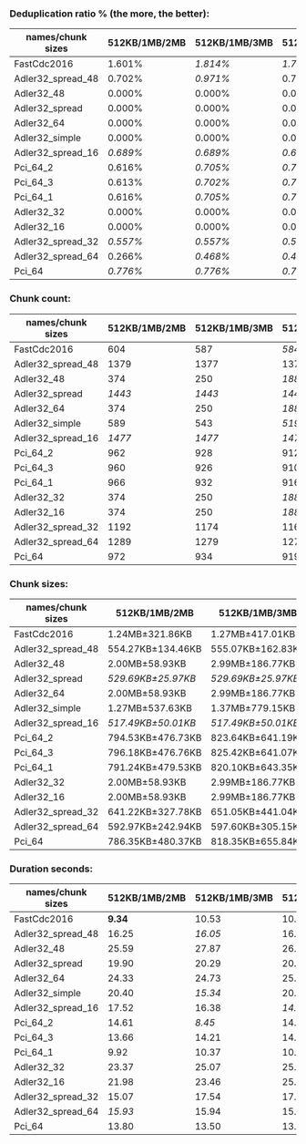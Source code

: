 ### Deduplication ratio % (the more, the better):

| names/chunk sizes | 512KB/1MB/2MB | 512KB/1MB/3MB | 512KB/1MB/4MB | 256KB/1MB/4MB | 512KB/1MB/1.25MB | 512KB/1MB/1.5MB | 512KB/1MB/1.75MB | 768KB/1MB/1.5MB | 512KB/1MB/5MB | 512KB/1MB/8MB |
|-------------------|---------------|---------------|---------------|---------------|------------------|-----------------|------------------|-----------------|---------------|---------------|
| FastCdc2016       | 1.601%        | *1.814%*      | *1.709%*      | **1.851%**    | 0.847%           | 1.650%          | 1.387%           | 1.276%          | *1.709%*      | *1.709%*      |
| Adler32_spread_48 | 0.702%        | *0.971%*      | 0.702%        | **2.499%**    | 0.702%           | 0.702%          | *0.971%*         | 0.359%          | *0.971%*      | *0.971%*      |
| Adler32_48        | 0.000%        | 0.000%        | 0.000%        | 0.000%        | 0.000%           | 0.000%          | 0.000%           | 0.000%          | 0.000%        | 0.000%        |
| Adler32_spread    | 0.000%        | 0.000%        | 0.000%        | 0.000%        | 0.000%           | 0.000%          | 0.000%           | 0.000%          | 0.000%        | 0.000%        |
| Adler32_64        | 0.000%        | 0.000%        | 0.000%        | 0.000%        | 0.000%           | 0.000%          | 0.000%           | 0.000%          | 0.000%        | 0.000%        |
| Adler32_simple    | 0.000%        | 0.000%        | 0.000%        | **0.223%**    | 0.000%           | *0.158%*        | *0.207%*         | 0.000%          | 0.072%        | 0.000%        |
| Adler32_spread_16 | *0.689%*      | *0.689%*      | *0.689%*      | **0.808%**    | 0.484%           | *0.689%*        | *0.689%*         | 0.000%          | *0.689%*      | *0.689%*      |
| Pci_64_2          | 0.616%        | *0.705%*      | *0.705%*      | **1.466%**    | 0.695%           | *0.705%*        | *0.705%*         | 0.156%          | *0.705%*      | *0.705%*      |
| Pci_64_3          | 0.613%        | *0.702%*      | *0.702%*      | **1.464%**    | 0.692%           | *0.702%*        | *0.702%*         | 0.156%          | *0.702%*      | *0.702%*      |
| Pci_64_1          | 0.616%        | *0.705%*      | *0.705%*      | **1.494%**    | 0.312%           | *0.705%*        | *0.705%*         | 0.156%          | *0.705%*      | *0.705%*      |
| Adler32_32        | 0.000%        | 0.000%        | 0.000%        | 0.000%        | 0.000%           | 0.000%          | 0.000%           | 0.000%          | 0.000%        | 0.000%        |
| Adler32_16        | 0.000%        | 0.000%        | 0.000%        | 0.000%        | 0.000%           | 0.000%          | 0.000%           | 0.000%          | 0.000%        | 0.000%        |
| Adler32_spread_32 | *0.557%*      | *0.557%*      | *0.557%*      | **1.305%**    | *0.557%*         | *0.557%*        | *0.557%*         | 0.000%          | *0.557%*      | *0.557%*      |
| Adler32_spread_64 | 0.266%        | *0.468%*      | *0.468%*      | **1.720%**    | 0.266%           | *0.468%*        | *0.468%*         | 0.142%          | *0.468%*      | *0.468%*      |
| Pci_64            | *0.776%*      | *0.776%*      | *0.776%*      | **1.568%**    | 0.383%           | *0.776%*        | *0.776%*         | 0.000%          | *0.776%*      | *0.776%*      |

### Chunk count:

| names/chunk sizes | 512KB/1MB/2MB | 512KB/1MB/3MB | 512KB/1MB/4MB | 256KB/1MB/4MB | 512KB/1MB/1.25MB | 512KB/1MB/1.5MB | 512KB/1MB/1.75MB | 768KB/1MB/1.5MB | 512KB/1MB/5MB | 512KB/1MB/8MB |
|-------------------|---------------|---------------|---------------|---------------|------------------|-----------------|------------------|-----------------|---------------|---------------|
| FastCdc2016       | 604           | 587           | *584*         | 613           | 663              | 626             | 610              | 609             | **583**       | **583**       |
| Adler32_spread_48 | 1379          | 1377          | 1375          | 2607          | 1383             | 1381            | 1380             | **943**         | *1374*        | *1374*        |
| Adler32_48        | 374           | 250           | *188*         | *188*         | 598              | 499             | 428              | 499             | *150*         | **94**        |
| Adler32_spread    | *1443*        | *1443*        | *1443*        | 2788          | *1443*           | *1443*          | *1443*           | **973**         | *1443*        | *1443*        |
| Adler32_64        | 374           | 250           | *188*         | *188*         | 598              | 499             | 428              | 499             | *150*         | **94**        |
| Adler32_simple    | 589           | 543           | *519*         | 592           | 724              | 669             | 612              | 589             | *515*         | **511**       |
| Adler32_spread_16 | *1477*        | *1477*        | *1477*        | 2934          | *1477*           | *1477*          | *1477*           | **989**         | *1477*        | *1477*        |
| Pci_64_2          | 962           | 928           | 912           | 1516          | 1038             | 1002            | 979              | **755**         | *901*         | *896*         |
| Pci_64_3          | 960           | 926           | 910           | 1508          | 1036             | 1000            | 976              | **754**         | *899*         | *894*         |
| Pci_64_1          | 966           | 932           | 916           | 1554          | 1046             | 1007            | 985              | **759**         | *905*         | *900*         |
| Adler32_32        | 374           | 250           | *188*         | *188*         | 598              | 499             | 428              | 499             | *150*         | **94**        |
| Adler32_16        | 374           | 250           | *188*         | *188*         | 598              | 499             | 428              | 499             | *150*         | **94**        |
| Adler32_spread_32 | 1192          | 1174          | 1164          | 2123          | 1229             | 1213            | 1201             | **861**         | *1159*        | *1154*        |
| Adler32_spread_64 | 1289          | 1279          | 1275          | 2391          | 1311             | 1302            | 1294             | **902**         | *1271*        | *1269*        |
| Pci_64            | 972           | 934           | 919           | 1572          | 1054             | 1013            | 991              | **759**         | *909*         | *901*         |

### Chunk sizes:

| names/chunk sizes | 512KB/1MB/2MB      | 512KB/1MB/3MB      | 512KB/1MB/4MB      | 256KB/1MB/4MB     | 512KB/1MB/1.25MB    | 512KB/1MB/1.5MB    | 512KB/1MB/1.75MB   | 768KB/1MB/1.5MB        | 512KB/1MB/5MB       | 512KB/1MB/8MB        |
|-------------------|--------------------|--------------------|--------------------|-------------------|---------------------|--------------------|--------------------|------------------------|---------------------|----------------------|
| FastCdc2016       | 1.24MB±321.86KB    | 1.27MB±417.01KB    | 1.28MB±473.13KB    | *1.22MB±514.72KB* | **1.13MB±168.36KB** | *1.19MB±236.76KB*  | 1.22MB±284.49KB    | 1.23MB±196.36KB        | 1.28MB±484.73KB     | 1.28MB±484.73KB      |
| Adler32_spread_48 | 554.27KB±134.46KB  | 555.07KB±162.83KB  | 555.88KB±190.48KB  | 293.19KB±156.03KB | 552.67KB±106.08KB   | 553.47KB±117.60KB  | 553.87KB±125.95KB  | **810.54KB±108.32KB**  | *556.29KB±203.81KB* | *556.29KB±203.81KB*  |
| Adler32_48        | 2.00MB±58.93KB     | 2.99MB±186.77KB    | 3.97MB±293.00KB    | 3.97MB±293.00KB   | **1.25MB±35.35KB**  | *1.50MB±69.02KB*   | 1.74MB±91.59KB     | *1.50MB±69.02KB*       | 4.98MB±240.62KB     | 7.94MB±412.13KB      |
| Adler32_spread    | *529.69KB±25.97KB* | *529.69KB±25.97KB* | *529.69KB±25.97KB* | 274.15KB±22.15KB  | *529.69KB±25.97KB*  | *529.69KB±25.97KB* | *529.69KB±25.97KB* | **785.55KB±21.75KB**   | *529.69KB±25.97KB*  | *529.69KB±25.97KB*   |
| Adler32_64        | 2.00MB±58.93KB     | 2.99MB±186.77KB    | 3.97MB±293.00KB    | 3.97MB±293.00KB   | **1.25MB±35.35KB**  | *1.50MB±69.02KB*   | 1.74MB±91.59KB     | *1.50MB±69.02KB*       | 4.98MB±240.62KB     | 7.94MB±412.13KB      |
| Adler32_simple    | 1.27MB±537.63KB    | 1.37MB±779.15KB    | 1.44MB±904.95KB    | 1.26MB±947.75KB   | **1.03MB±275.14KB** | *1.12MB±366.74KB*  | *1.22MB±459.28KB*  | 1.27MB±274.12KB        | 1.45MB±951.81KB     | 1.46MB±1.01MB        |
| Adler32_spread_16 | *517.49KB±50.01KB* | *517.49KB±50.01KB* | *517.49KB±50.01KB* | 260.51KB±36.66KB  | *517.49KB±45.84KB*  | *517.49KB±50.01KB* | *517.49KB±50.01KB* | **772.84KB±34.30KB**   | *517.49KB±50.01KB*  | *517.49KB±50.01KB*   |
| Pci_64_2          | 794.53KB±476.73KB  | 823.64KB±641.19KB  | 838.09KB±758.07KB  | 504.18KB±656.95KB | 736.35KB±293.26KB   | 762.81KB±364.88KB  | 780.73KB±426.97KB  | **1012.37KB±298.96KB** | *848.32KB±861.06KB* | *853.05KB±1008.11KB* |
| Pci_64_3          | 796.18KB±476.76KB  | 825.42KB±641.07KB  | 839.93KB±757.76KB  | 506.85KB±658.50KB | 737.78KB±293.45KB   | 764.34KB±364.88KB  | 783.13KB±426.98KB  | **1013.71KB±298.95KB** | *850.21KB±860.97KB* | *854.96KB±1008.33KB* |
| Pci_64_1          | 791.24KB±479.53KB  | 820.10KB±643.35KB  | 834.43KB±759.19KB  | 491.85KB±645.57KB | 730.72KB±293.99KB   | 759.02KB±366.68KB  | 775.98KB±427.51KB  | **1007.03KB±302.11KB** | *844.57KB±861.78KB* | *849.26KB±1008.06KB* |
| Adler32_32        | 2.00MB±58.93KB     | 2.99MB±186.77KB    | 3.97MB±293.00KB    | 3.97MB±293.00KB   | **1.25MB±35.35KB**  | *1.50MB±69.02KB*   | 1.74MB±91.59KB     | *1.50MB±69.02KB*       | 4.98MB±240.62KB     | 7.94MB±412.13KB      |
| Adler32_16        | 2.00MB±58.93KB     | 2.99MB±186.77KB    | 3.97MB±293.00KB    | 3.97MB±293.00KB   | **1.25MB±35.35KB**  | *1.50MB±69.02KB*   | 1.74MB±91.59KB     | *1.50MB±69.02KB*       | 4.98MB±240.62KB     | 7.94MB±412.13KB      |
| Adler32_spread_32 | 641.22KB±327.78KB  | 651.05KB±441.04KB  | 656.65KB±512.56KB  | 360.03KB±412.03KB | 621.92KB±213.94KB   | 630.12KB±257.11KB  | 636.42KB±294.88KB  | **887.73KB±228.59KB**  | *659.48KB±576.74KB* | *662.34KB±708.85KB*  |
| Adler32_spread_64 | 592.97KB±242.94KB  | 597.60KB±305.15KB  | 599.48KB±354.33KB  | 319.67KB±278.79KB | 583.02KB±164.89KB   | 587.05KB±193.64KB  | 590.68KB±221.14KB  | **847.38KB±171.99KB**  | *601.37KB±391.50KB* | *602.31KB±401.21KB*  |
| Pci_64            | 786.35KB±480.37KB  | 818.35KB±655.84KB  | 831.70KB±769.76KB  | 486.22KB±648.37KB | 725.18KB±292.49KB   | 754.53KB±366.56KB  | 771.28KB±427.93KB  | **1007.03KB±304.53KB** | *840.85KB±868.19KB* | *848.32KB±1.02MB*    |

### Duration seconds:

| names/chunk sizes | 512KB/1MB/2MB | 512KB/1MB/3MB | 512KB/1MB/4MB | 256KB/1MB/4MB | 512KB/1MB/1.25MB | 512KB/1MB/1.5MB | 512KB/1MB/1.75MB | 768KB/1MB/1.5MB | 512KB/1MB/5MB | 512KB/1MB/8MB |
|-------------------|---------------|---------------|---------------|---------------|------------------|-----------------|------------------|-----------------|---------------|---------------|
| FastCdc2016       | **9.34**      | 10.53         | 10.95         | 11.19         | 10.84            | *10.12*         | 10.50            | *10.06*         | 10.97         | 11.65         |
| Adler32_spread_48 | 16.25         | *16.05*       | 16.26         | 16.06         | *16.02*          | 16.24           | 16.06            | 16.24           | **14.94**     | 16.10         |
| Adler32_48        | 25.59         | 27.87         | 26.09         | 25.33         | *20.12*          | 22.38           | *21.98*          | **18.90**       | 23.61         | 23.25         |
| Adler32_spread    | 19.90         | 20.29         | 20.34         | 21.76         | *19.76*          | **19.67**       | 19.76            | *19.67*         | 20.42         | 21.38         |
| Adler32_64        | 24.33         | 24.73         | 25.53         | 25.73         | *18.43*          | 22.23           | *20.52*          | **17.39**       | 22.87         | 23.05         |
| Adler32_simple    | 20.40         | *15.34*       | 20.73         | 19.49         | **14.69**        | 20.02           | 18.61            | 18.39           | 15.70         | *15.40*       |
| Adler32_spread_16 | 17.52         | 16.38         | *14.13*       | *14.42*       | **13.18**        | 16.33           | 16.38            | 15.40           | 16.41         | 15.21         |
| Pci_64_2          | 14.61         | *8.45*        | 14.89         | 15.83         | **8.35**         | 14.25           | 13.72            | 13.45           | 8.88          | *8.64*        |
| Pci_64_3          | 13.66         | 14.21         | 14.76         | 15.89         | **10.72**        | 13.67           | 13.69            | 12.60           | *12.38*       | *12.30*       |
| Pci_64_1          | 9.92          | 10.37         | 10.56         | 12.08         | *9.72*           | *9.71*          | 9.88             | **9.39**        | 10.87         | 11.24         |
| Adler32_32        | 23.37         | 25.07         | 25.76         | 26.60         | **23.02**        | *23.03*         | 23.22            | *23.03*         | 26.13         | 26.69         |
| Adler32_16        | 21.98         | 23.46         | 25.45         | 25.59         | *20.51*          | *20.68*         | 22.62            | **19.29**       | 25.48         | 24.38         |
| Adler32_spread_32 | 15.07         | 17.54         | 17.58         | 17.85         | **13.80**        | *14.82*         | 17.55            | *14.82*         | 16.22         | 18.00         |
| Adler32_spread_64 | *15.93*       | 15.94         | 15.99         | 16.58         | 16.53            | *15.90*         | 16.54            | **15.89**       | 16.59         | 16.60         |
| Pci_64            | 13.80         | 13.50         | 13.24         | 14.20         | *12.21*          | 12.61           | *12.03*          | **11.78**       | 13.11         | 12.99         |

